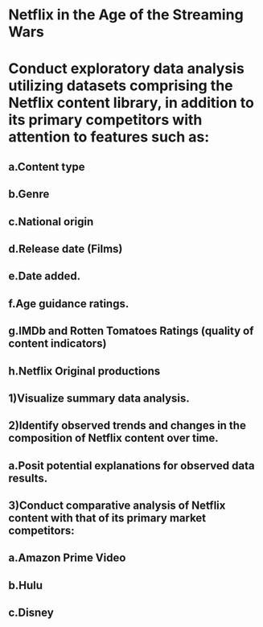 # Netflix in the Age of the Streaming Wars

# Conduct exploratory data analysis utilizing datasets comprising the Netflix content library, in addition to its primary competitors with attention to features such as:
  ## a.Content type
  ## b.Genre
  ## c.National origin
  ## d.Release date (Films)
  ## e.Date added.
  ## f.Age guidance ratings.
  ## g.IMDb and Rotten Tomatoes Ratings (quality of content indicators)
  ## h.Netflix Original productions

## 1)Visualize summary data analysis. 
## 2)Identify observed trends and changes in the composition of Netflix content over time.
  ## a.Posit potential explanations for observed data results.
## 3)Conduct comparative analysis of Netflix content with that of its primary market competitors:
  ## a.Amazon Prime Video
  ## b.Hulu
  ## c.Disney
